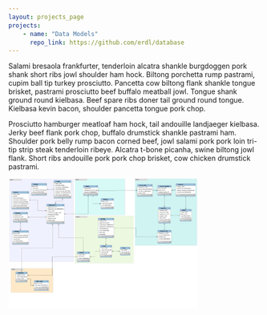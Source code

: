 ```yaml
---
layout: projects_page
projects:
    - name: "Data Models"
      repo_link: https://github.com/erdl/database
---
```


Salami bresaola frankfurter, tenderloin alcatra shankle burgdoggen pork shank short ribs jowl shoulder ham hock. Biltong porchetta rump pastrami, cupim ball tip turkey prosciutto. Pancetta cow biltong flank shankle tongue brisket, pastrami prosciutto beef buffalo meatball jowl. Tongue shank ground round kielbasa. Beef spare ribs doner tail ground round tongue. Kielbasa kevin bacon, shoulder pancetta tongue pork chop.

Prosciutto hamburger meatloaf ham hock, tail andouille landjaeger kielbasa. Jerky beef flank pork chop, buffalo drumstick shankle pastrami ham. Shoulder pork belly rump bacon corned beef, jowl salami pork pork loin tri-tip strip steak tenderloin ribeye. Alcatra t-bone picanha, swine biltong jowl flank. Short ribs andouille pork pork chop brisket, cow chicken drumstick pastrami.

<img src="/assets/img/schema.png" height="75%" width="75%">
